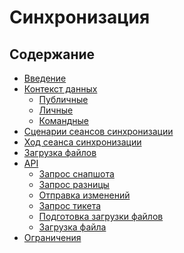 Синхронизация
=============

Содержание
----------

*   [Введение](01-intro.md)
*   [Контекст данных](02-context.md)
    *   [Публичные](context/global.md)
    *   [Личные](context/user.md)
    *   [Командные](context/team.md)
*   [Сценарии сеансов синхронизации](03-scenarios.md)
*   [Ход сеанса синхронизации](04-workflow.md)
*   [Загрузка файлов](10-uploads.md)
*   [API](api/README.md)
    *   [Запрос снапшота](api/snapshot.md)
    *   [Запрос разницы](api/diff.md)
    *   [Отправка изменений](api/submit.md)
    *   [Запрос тикета](api/ticket.md)
    *   [Подготовка загрузки файлов](api/uploader.md)
    *   [Загрузка файла](api/upload.md)
*   [Ограничения](20-limitations.md)
